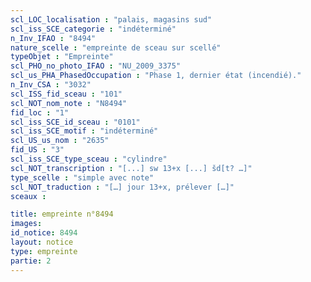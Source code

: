 ```yaml
---
scl_LOC_localisation : "palais, magasins sud"
scl_iss_SCE_categorie : "indéterminé"
n_Inv_IFAO : "8494"
nature_scelle : "empreinte de sceau sur scellé"
typeObjet : "Empreinte"
scl_PHO_no_photo_IFAO : "NU_2009_3375"
scl_us_PHA_PhasedOccupation : "Phase 1, dernier état (incendié)."
n_Inv_CSA : "3032"
scl_ISS_fid_sceau : "101"
scl_NOT_nom_note : "N8494"
fid_loc : "1"
scl_iss_SCE_id_sceau : "0101"
scl_iss_SCE_motif : "indéterminé"
scl_US_us_nom : "2635"
fid_US : "3"
scl_iss_SCE_type_sceau : "cylindre"
scl_NOT_transcription : "[...] sw 13+x [...] šd[t? …]"
type_scelle : "simple avec note"
scl_NOT_traduction : "[…] jour 13+x, prélever […]"
sceaux :

title: empreinte n°8494
images: 
id_notice: 8494
layout: notice
type: empreinte
partie: 2
---
```

